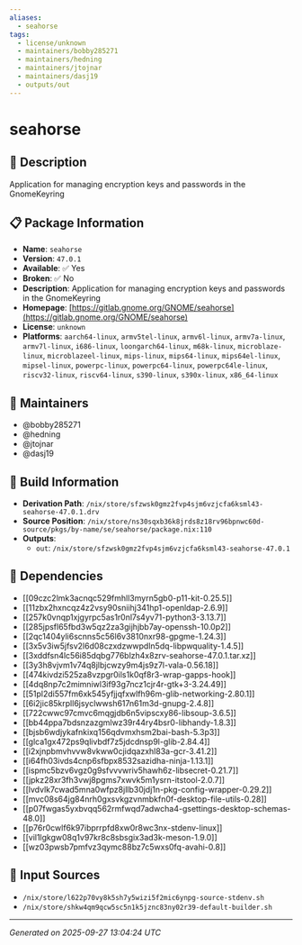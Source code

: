 ```yaml
---
aliases:
  - seahorse
tags:
  - license/unknown
  - maintainers/bobby285271
  - maintainers/hedning
  - maintainers/jtojnar
  - maintainers/dasj19
  - outputs/out
---
```


# seahorse

## 📝 Description

Application for managing encryption keys and passwords in the GnomeKeyring

## 📋 Package Information

- **Name**: `seahorse`
- **Version**: `47.0.1`
- **Available**: ✅ Yes
- **Broken**: ✅ No
- **Description**: Application for managing encryption keys and passwords in the GnomeKeyring
- **Homepage**: [https://gitlab.gnome.org/GNOME/seahorse](https://gitlab.gnome.org/GNOME/seahorse)
- **License**: `unknown`
- **Platforms**: `aarch64-linux`, `armv5tel-linux`, `armv6l-linux`, `armv7a-linux`, `armv7l-linux`, `i686-linux`, `loongarch64-linux`, `m68k-linux`, `microblaze-linux`, `microblazeel-linux`, `mips-linux`, `mips64-linux`, `mips64el-linux`, `mipsel-linux`, `powerpc-linux`, `powerpc64-linux`, `powerpc64le-linux`, `riscv32-linux`, `riscv64-linux`, `s390-linux`, `s390x-linux`, `x86_64-linux`
## 👥 Maintainers

- @bobby285271
- @hedning
- @jtojnar
- @dasj19


## 🔧 Build Information

- **Derivation Path**: `/nix/store/sfzwsk0gmz2fvp4sjm6vzjcfa6ksml43-seahorse-47.0.1.drv`
- **Source Position**: `/nix/store/ns30sqxb36k8jrds8z18rv96bpnwc60d-source/pkgs/by-name/se/seahorse/package.nix:110`
- **Outputs**:
  - `out`:  `/nix/store/sfzwsk0gmz2fvp4sjm6vzjcfa6ksml43-seahorse-47.0.1`

## 🔗 Dependencies

- [[09czc2lmk3acnqc529fmhll3myrn5gb0-p11-kit-0.25.5]]
- [[11zbx2hxncqz4z2vsy90sniihj341hp1-openldap-2.6.9]]
- [[257k0vnqp1xjgyrpc5as1r0nl7s4yv71-python3-3.13.7]]
- [[285jpsfl65fbd3w5qz2za3gijhjbb7ay-openssh-10.0p2]]
- [[2qc1404yli6scnns5c56l6v3810nxr98-gpgme-1.24.3]]
- [[3x5v3iw5jfsv2l6d08czxdzwwpdln5dq-libpwquality-1.4.5]]
- [[3xddfsn4lc56i85dqbg776blzh4x8zrv-seahorse-47.0.1.tar.xz]]
- [[3y3h8vjvm1v74q8jlbjcwzy9m4js9z7l-vala-0.56.18]]
- [[474kivdzi525za8vzpgr0ils1k0qf8r3-wrap-gapps-hook]]
- [[4dq8np7c2mimniwl3if93g7ncz1cjr4r-gtk+3-3.24.49]]
- [[51pl2di557fm6xk545yfjjqfxwlfh96m-glib-networking-2.80.1]]
- [[6i2jic85krpll6jsyclwwsh617n61m3d-gnupg-2.4.8]]
- [[722cwwc97cmvc6mqgjdb6n5vipscxy86-libsoup-3.6.5]]
- [[bb44ppa7bdsnzazgmlwz39r44ry4bsr0-libhandy-1.8.3]]
- [[bjsb6wdjykafnkixq156qdvmxhsm2bai-bash-5.3p3]]
- [[glca1gx472ps9qlivbdf7z5jdcdnsp9l-glib-2.84.4]]
- [[i2xjnpbmvhvvw8vkww0cjidqazxhl83a-gcr-3.41.2]]
- [[i64fh03ivds4cnp6sfbpx8532sazidha-ninja-1.13.1]]
- [[ispmc5bzv6vgz0g9sfvvvwriv5hawh6z-libsecret-0.21.7]]
- [[jpkz28xr3fh3vwj8pgms7xwvk5m1ysrn-itstool-2.0.7]]
- [[lvdvlk7cwad5mna0wfpz8jllb30jdj1n-pkg-config-wrapper-0.29.2]]
- [[mvc08s64jg84nrh0gxsvkgzvnmbkfn0f-desktop-file-utils-0.28]]
- [[p07fwgas5yxbvqq562rmfwqd7adwcha4-gsettings-desktop-schemas-48.0]]
- [[p76r0cwlf6k97ibprrpfd8xw0r8wc3nx-stdenv-linux]]
- [[vil1lgkgw08q1v97kr8c8sbsgix3ad3k-meson-1.9.0]]
- [[wz03pwsb7pmfvz3qymc88bz7c5wxs0fq-avahi-0.8]]

## 📁 Input Sources

- `/nix/store/l622p70vy8k5sh7y5wizi5f2mic6ynpg-source-stdenv.sh`
- `/nix/store/shkw4qm9qcw5sc5n1k5jznc83ny02r39-default-builder.sh`

---
*Generated on 2025-09-27 13:04:24 UTC*
